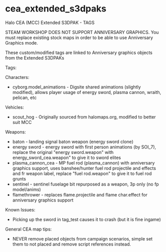 # cea_extended_s3dpaks
Halo CEA (MCC) Extended S3DPAK - TAGS

STEAM WORKSHOP DOES NOT SUPPORT ANNIVERSARY GRAPHICS. You must replace existing stock maps in order to be able to use Anniversary Graphics mode.

These custom/modified tags are linked to Anniversary graphics objects from the Extended S3DPAKs

Tags:

Characters:
* cyborg.model_animations - Digsite shared animations (slightly modified), allows player usage of energy sword, plasma cannon, wraith, pelican, etc


Vehicles:
* scout_hog - Originally sourced from halomaps.org, modified to better suit MCC

Weapons:
* baton - landing signal baton weapon (energy sword clone)
* energy sword - energy sword with first person animations (by SOI_7), replace the original "energy sword.weapon" with energy_sword_cea.weapon" to give it to sword elites
* plasma_cannon_cea - MP fuel rod (plasma_cannon) with anniversary graphics support, uses banshee/hunter fuel rod projectile and effects and fr weapon label, replace "fuel rod.weapon" to give it to fuel rod grunts
* sentinel - sentinel fuselage bit repurposed as a weapon, 3p only (no fp model/anims)
* flamethrower - replaces flame.projectile and flame char.effect for anniversary graphics support

Known Issues:
* Picking up the sword in tag_test causes it to crash (but it is fine ingame)

General CEA map tips:
* NEVER remove placed objects from campaign scenarios, simple set them to not placed and remove script references instead.

